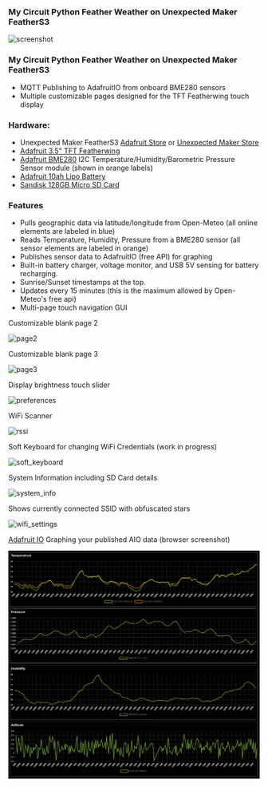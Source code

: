 ### My Circuit Python Feather Weather on Unexpected Maker FeatherS3

![screenshot](https://github.com/user-attachments/assets/d3e02e73-cdfe-4ec6-bc5f-0e70463ea007)

### My Circuit Python Feather Weather on Unexpected Maker FeatherS3
- MQTT Publishing to AdafruitIO from onboard BME280 sensors
- Multiple customizable pages designed for the TFT Featherwing touch display

### Hardware:
- Unexpected Maker FeatherS3 [Adafruit Store](https://www.adafruit.com/product/5399) or [Unexpected Maker Store](https://unexpectedmaker.com/shop.html#!/FeatherS3/p/577111310)
- [Adafruit 3.5" TFT Featherwing](https://www.adafruit.com/product/3651)
- [Adafruit BME280](https://www.adafruit.com/product/2652) I2C Temperature/Humidity/Barometric Pressure Sensor module (shown in orange labels)
- [Adafruit 10ah Lipo Battery](https://www.adafruit.com/product/5035)
- [Sandisk 128GB Micro SD Card](https://www.amazon.com/gp/product/B073JYC4XM)

### Features
- Pulls geographic data via latitude/longitude from Open-Meteo (all online elements are labeled in blue)
- Reads Temperature, Humidity, Pressure from a BME280 sensor (all sensor elements are labeled in orange)
- Publishes sensor data to AdafruitIO (free API) for graphing
- Built-in battery charger, voltage monitor, and USB 5V sensing for battery recharging.
- Sunrise/Sunset timestamps at the top.
- Updates every 15 minutes (this is the maximum allowed by Open-Meteo's free api)
- Multi-page touch navigation GUI

Customizable blank page 2

![page2](https://github.com/user-attachments/assets/04a1707c-1c26-4d3d-afd7-6dc583d4bfa1)

Customizable blank page 3

![page3](https://github.com/user-attachments/assets/5e00941e-560d-475d-abd1-08df922b91bb)

Display brightness touch slider

![preferences](https://github.com/user-attachments/assets/3325898a-331b-44fd-907e-d26a43ae8109)

WiFi Scanner

![rssi](https://github.com/user-attachments/assets/991a28da-21a0-4466-b6bd-9aae661107e7)

Soft Keyboard for changing WiFi Credentials (work in progress)

![soft_keyboard](https://github.com/user-attachments/assets/c6bd3da9-2485-4272-b373-84ef50c29fd4)

System Information including SD Card details

![system_info](https://github.com/user-attachments/assets/e64be2ca-11db-48eb-b65b-856342e5eb7d)

Shows currently connected SSID with obfuscated stars

![wifi_settings](https://github.com/user-attachments/assets/a7cad19a-b8f0-4018-a660-f5ab80f96590)

[Adafruit IO](https://io.adafruit.com) Graphing your published AIO data (browser screenshot)

![AdafruitIO](https://raw.githubusercontent.com/DJDevon3/My_Circuit_Python_Projects/refs/heads/main/Boards/espressif/Unexpected%20Maker%20Feather%20S3/3.5%20TFT%20Featherwing/Feather%20Weather%20MQTT%20Touch%20Open-Meteo/Pictures/AdafruitIO_Dashboard_Graphing.PNG)

